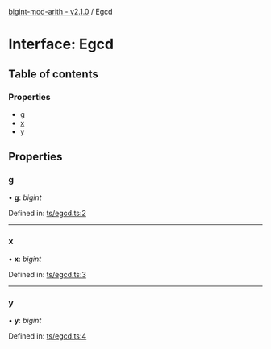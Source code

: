 [bigint-mod-arith - v2.1.0](../API.md) / Egcd

# Interface: Egcd

## Table of contents

### Properties

- [g](egcd.md#g)
- [x](egcd.md#x)
- [y](egcd.md#y)

## Properties

### g

• **g**: *bigint*

Defined in: [ts/egcd.ts:2](https://github.com/juanelas/bigint-mod-arith/blob/806cc27/src/ts/egcd.ts#L2)

___

### x

• **x**: *bigint*

Defined in: [ts/egcd.ts:3](https://github.com/juanelas/bigint-mod-arith/blob/806cc27/src/ts/egcd.ts#L3)

___

### y

• **y**: *bigint*

Defined in: [ts/egcd.ts:4](https://github.com/juanelas/bigint-mod-arith/blob/806cc27/src/ts/egcd.ts#L4)
